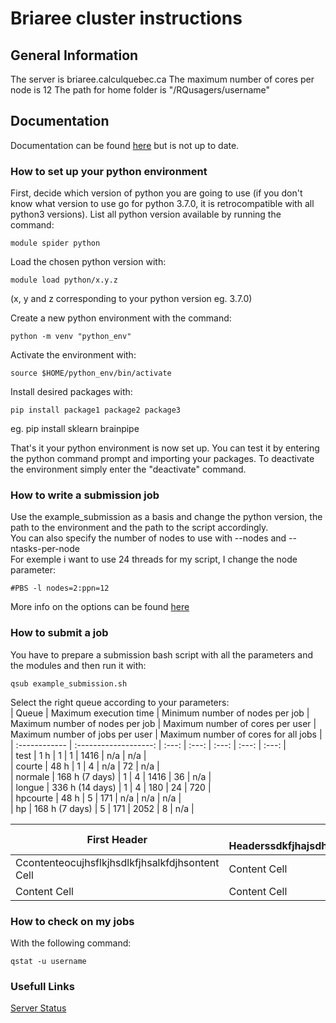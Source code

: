 # Briaree cluster instructions

## General Information

The server is briaree.calculquebec.ca
The maximum number of cores per node is 12
The path for home folder is "/RQusagers/username"

## Documentation

Documentation can be found [here][briaree doc] but is not up to date.

### How to set up your python environment

First, decide which version of python you are going to use (if you don't know what version to use go for python 3.7.0, it is retrocompatible with all python3 versions). List all python version available by running the command:

```
module spider python
```

Load the chosen python version with:

```
module load python/x.y.z  
```
(x, y and z corresponding to your python version eg. 3.7.0)

Create a new python environment with the command:

```
python -m venv "python_env"
```

Activate the environment with:

```
source $HOME/python_env/bin/activate
```

Install desired packages with:

```
pip install package1 package2 package3
```
eg. pip install sklearn brainpipe

That's it your python environment is now set up. You can test it by entering the python command prompt and importing your packages. To deactivate the environment simply enter the "deactivate" command.

### How to write a submission job

Use the example_submission as a basis and change the python version, the path to the environment and the path to the script accordingly.  
You can also specify the number of nodes to use with --nodes and --ntasks-per-node  
For exemple i want to use 24 threads for my script, I change the node parameter:
```
#PBS -l nodes=2:ppn=12
```
More info on the options can be found [here][briaree doc]

### How to submit a job

You have to prepare a submission bash script with all the parameters and the modules and then run it with:

```
qsub example_submission.sh
```
Select the right queue according to your parameters:  
| Queue | Maximum execution time | Minimum number of nodes per job | Maximum number of nodes per job | Maximum number of cores per user | Maximum number of jobs per user | Maximum number of cores for all jobs |  
| :------------ | :-------------------: | :---: | :---: | :---: | :---: | :---: |  
| test		| 1 h			| 1	| 1	| 1416	| n/a	| n/a	|  
| courte	| 48 h			| 1	| 4	| n/a	| 72	| n/a	|  
| normale	| 168 h (7 days)	| 1	| 4	| 1416	| 36	| n/a	|  
| longue	| 336 h (14 days)	| 1	| 4	| 180	| 24	| 720	|  
| hpcourte	| 48 h			| 5	| 171	| n/a	| n/a	| n/a	|  
| hp		| 168 h (7 days)	| 5	| 171	| 2052	| 8	| n/a	|  

| First Header  | Second Headerssdkfjhajsdhgfiaueuhgfgjhsaklalkjdhflask |
| ------------- | ------------- |
| Ccontenteocujhsflkjhsdlkfjhsalkfdjhsontent Cell  | Content Cell  |
| Content Cell  | Content Cell  |

### How to check on my jobs

With the following command:
```
qstat -u username
```

### Usefull Links

[Server Status][briaree status]

[briaree status]: http://serveurscq.computecanada.ca/services/briaree
[briaree doc]: https://wiki.calculquebec.ca/w/Ex%C3%A9cuter_une_t%C3%A2che/en
